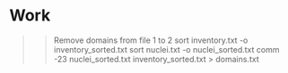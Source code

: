 # Work

>> Remove domains from file 1 to 2
sort inventory.txt -o inventory_sorted.txt
sort nuclei.txt -o nuclei_sorted.txt
comm -23 nuclei_sorted.txt inventory_sorted.txt > domains.txt
